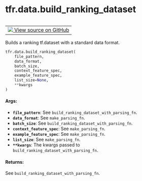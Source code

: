 <div itemscope itemtype="http://developers.google.com/ReferenceObject">
<meta itemprop="name" content="tfr.data.build_ranking_dataset" />
<meta itemprop="path" content="Stable" />
</div>

# tfr.data.build_ranking_dataset

<table class="tfo-notebook-buttons tfo-api" align="left">

<td>
  <a target="_blank" href="https://github.com/tensorflow/ranking/tree/master/tensorflow_ranking/python/data.py">
    <img src="https://www.tensorflow.org/images/GitHub-Mark-32px.png" />
    View source on GitHub
  </a>
</td></table>

Builds a ranking tf.dataset with a standard data format.

```python
tfr.data.build_ranking_dataset(
    file_pattern,
    data_format,
    batch_size,
    context_feature_spec,
    example_feature_spec,
    list_size=None,
    **kwargs
)
```

<!-- Placeholder for "Used in" -->

#### Args:

*   <b>`file_pattern`</b>: See `build_ranking_dataset_with_parsing_fn`.
*   <b>`data_format`</b>: See `make_parsing_fn`.
*   <b>`batch_size`</b>: See `build_ranking_dataset_with_parsing_fn`.
*   <b>`context_feature_spec`</b>: See `make_parsing_fn`.
*   <b>`example_feature_spec`</b>: See `make_parsing_fn`.
*   <b>`list_size`</b>: See `make_parsing_fn`.
*   <b>`**kwargs`</b>: The kwargs passed to
    `build_ranking_dataset_with_parsing_fn`.

#### Returns:

See `build_ranking_dataset_with_parsing_fn`.
